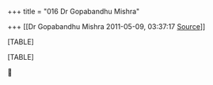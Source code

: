 +++
title = "016 Dr Gopabandhu Mishra"

+++
[[Dr Gopabandhu Mishra	2011-05-09, 03:37:17 [Source](https://groups.google.com/g/bvparishat/c/7XmHey9VSSo)]]



[TABLE]

[TABLE]



